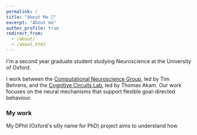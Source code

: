```yaml
---
permalink: /
title: "About Me 👋"
excerpt: "About me"
author_profile: true
redirect_from: 
  - /about/
  - /about.html
---
```


I'm a second year graduate student studying Neuroscience at the University of Oxford.

I work between the [Computational Neuroscience Group](https://www.ndcn.ox.ac.uk/research/computational-neuroscience-group), led by Tim Behrens, and the [Cognitive Circuits Lab](https://www.psy.ox.ac.uk/research/cognitive-circuits), led by Thomas Akam. Our work focuses on the neural mechanisms that support flexible goal-directed behaviour. 

### My work
My DPhil (Oxford's silly name for PhD) project aims to understand how 
